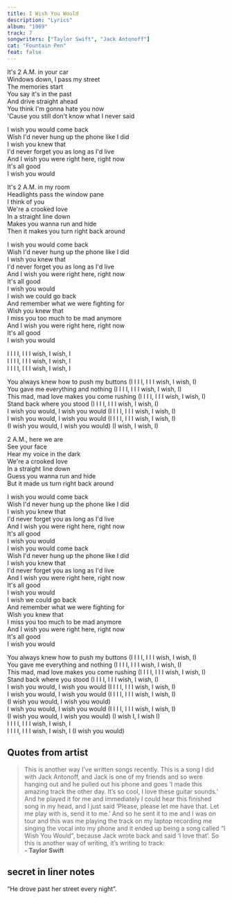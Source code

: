 ```yaml
---
title: I Wish You Would
description: "Lyrics"
album: "1989"
track: 7
songwriters: ["Taylor Swift", "Jack Antonoff"]
cat: "Fountain Pen"
feat: false
---
```


<p className="verse-one">
It's 2 A.M. in your car <br />
Windows down, I pass my street <br />
The memories start <br />
You say it's in the past <br />
And drive straight ahead <br />
You think I'm gonna hate you now <br />
'Cause you still don't know what I never said <br />
</p>
<p className="chorus">
I wish you would come back <br />
Wish I'd never hung up the phone like I did <br />
I wish you knew that <br />
I'd never forget you as long as I'd live <br />
And I wish you were right here, right now <br />
It's all good <br />
I wish you would <br />
</p>
<p className="verse-two">
It's 2 A.M. in my room <br />
Headlights pass the window pane <br />
I think of you <br />
We're a crooked love <br />
In a straight line down <br />
Makes you wanna run and hide <br />
Then it makes you turn right back around <br />
</p>
<p className="chorus">
I wish you would come back <br />
Wish I'd never hung up the phone like I did <br />
I wish you knew that <br />
I'd never forget you as long as I'd live <br />
And I wish you were right here, right now <br />
It's all good <br />
I wish you would <br />
I wish we could go back <br />
And remember what we were fighting for <br />
Wish you knew that <br />
I miss you too much to be mad anymore <br />
And I wish you were right here, right now <br />
It's all good <br />
I wish you would <br />
</p>
<p className="post-chorus">
I I I I, I I I wish, I wish, I <br />
I I I I, I I I wish, I wish, I <br />
I I I I, I I I wish, I wish, I <br />
</p>
<p className="bridge">
You always knew how to push my buttons (I I I I, I I I wish, I wish, I) <br />
You gave me everything and nothing (I I I I, I I I wish, I wish, I) <br />
This mad, mad love makes you come rushing (I I I I, I I I wish, I wish, I) <br />
Stand back where you stood (I I I I, I I I wish, I wish, I) <br />
I wish you would, I wish you would (I I I I, I I I wish, I wish, I) <br />
I wish you would, I wish you would (I I I I, I I I wish, I wish, I) <br />
(I wish you would, I wish you would) (I wish, I wish, I) <br />
</p>
<p className="verse-three">
2 A.M., here we are <br />
See your face <br />
Hear my voice in the dark <br />
We're a crooked love <br />
In a straight line down <br />
Guess you wanna run and hide <br />
But it made us turn right back around <br />
</p>
<p className="chorus">
I wish you would come back <br />
Wish I'd never hung up the phone like I did <br />
I wish you knew that <br />
I'd never forget you as long as I'd live <br />
And I wish you were right here, right now <br />
It's all good <br />
I wish you would <br />
I wish you would come back <br />
Wish I'd never hung up the phone like I did <br />
I wish you knew that <br />
I'd never forget you as long as I'd live <br />
And I wish you were right here, right now <br />
It's all good <br />
I wish you would <br />
I wish we could go back <br />
And remember what we were fighting for <br />
Wish you knew that <br />
I miss you too much to be mad anymore <br />
And I wish you were right here, right now <br />
It's all good <br />
I wish you would <br />
</p>
<p className="outro">
You always knew how to push my buttons (I I I I, I I I wish, I wish, I) <br />
You gave me everything and nothing (I I I I, I I I wish, I wish, I) <br />
This mad, mad love makes you come rushing (I I I I, I I I wish, I wish, I) <br />
Stand back where you stood (I I I I, I I I wish, I wish, I) <br />
I wish you would, I wish you would (I I I I, I I I wish, I wish, I) <br />
I wish you would, I wish you would (I I I I, I I I wish, I wish, I) <br />
(I wish you would, I wish you would) <br />
I wish you would, I wish you would (I I I I, I I I wish, I wish, I) <br />
(I wish you would, I wish you would) (I wish I, I wish I) <br />
I I I I, I I I wish, I wish, I <br />
I I I I, I I I wish, I wish, I (I wish you would) <br />
</p>

## Quotes from artist

<blockquote cite="https://genius.com/Taylor-swift-i-wish-you-would-voice-memo-lyrics">
This is another way I’ve written songs recently. This is a song I did with Jack Antonoff, and Jack is one of my friends and so were hanging out and he pulled out his phone and goes ‘I made this amazing track the other day. It’s so cool, I love these guitar sounds.’ And he played it for me and immediately I could hear this finished song in my head, and I just said ‘Please, please let me have that. Let me play with is, send it to me.’ And so he sent it to me and I was on tour and this was me playing the track on my laptop recording me singing the vocal into my phone and it ended up being a song called “I Wish You Would”, because Jack wrote back and said ‘I love that’. So this is another way of writing, it’s writing to track: 
<br />
<b>- Taylor Swift</b>
</blockquote>

## secret in liner notes

“He drove past her street every night”.
